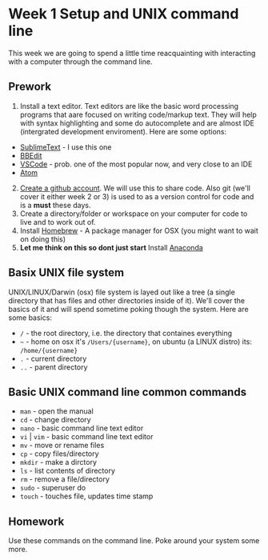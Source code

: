 # Week 1 Setup and UNIX command line

This week we are going to spend a little time reacquainting with interacting with a computer through the command line.

## Prework

1. Install a text editor. Text editors are like the basic word processing programs that aare focused on writing code/markup text. They will help with syntax highlighting and some do autocomplete and are almost IDE (intergrated development enviroment). Here are some options:
  * [SublimeText](https://www.sublimetext.com/3) - I use this one
  * [BBEdit](https://www.barebones.com/products/bbedit/download.html)
  * [VSCode](https://code.visualstudio.com) - prob. one of the most popular now, and very close to an IDE
  * [Atom](https://atom.io)
2.  [Create a github account](https://github.com/). We will use this to share code. Also git (we'll cover it either week 2 or 3) is used to as a version control for code and is a **must** these days.
3.  Create a directory/folder or workspace on your computer for code to live and to work out of.
4.  Install [Homebrew](https://brew.sh) - A package manager for OSX (you might want to wait on doing this)
5.  **Let me think on this so dont just start**  Install [Anaconda](https://www.anaconda.com/download/#macos)

## Basix UNIX file system
UNIX/LINUX/Darwin (osx) file system is layed out like a tree (a single directory that has files and other directories inside of it). We'll cover the basics of it and will spend sometime poking though the system. Here are some basics:
* `/` - the root directory, i.e. the directory that containes everything
* `~` - home on osx it's `/Users/{username}`, on ubuntu (a LINUX distro) its: `/home/{username}`
* `.` - current directory
* `..` - parent directory

## Basic UNIX command line common commands
* `man` - open the manual
* `cd` - change directory
* `nano` - basic command line text editor
* `vi` | `vim` - basic command line text editor
* `mv` - move or rename files
* `cp` - copy files/directory
* `mkdir` - make a dirctory
* `ls` - list contents of directory
* `rm` - remove a file/directory
* `sudo` - superuser do
* `touch` - touches file, updates time stamp 

## Homework
Use these commands on the command line. Poke around your system some more.


